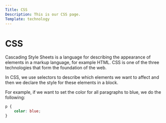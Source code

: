 ```yaml
---
Title: CSS
Description: This is our CSS page.
Template: technology
---
```


CSS
==========================

Cascading Style Sheets is a language for describing the appearance of elements in a markup language, for example HTML. CSS is one of the three technologies that form the foundation of the web.

In CSS, we use selectors to describe which elements we want to affect and then we declare the style for these elements in a block.

For example, if we want to set the color for all paragraphs to blue, we do the following:

```css
p {
    color: blue;
}
```

